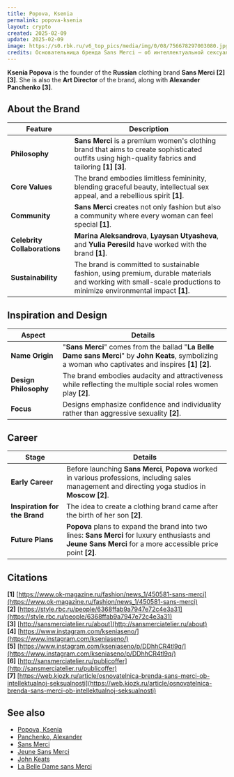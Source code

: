 ```yaml
---
title: Popova, Ksenia
permalink: popova-ksenia
layout: crypto
created: 2025-02-09
update: 2025-02-09
image: https://s0.rbk.ru/v6_top_pics/media/img/0/08/756678297003080.jpg
credits: Основательница бренда Sans Merci — об интеллектуальной сексуальности
---
```


**Ksenia Popova** is the founder of the **Russian** clothing brand **Sans Merci** **[2]** **[3]**. She is also the **Art Director** of the brand, along with **Alexander Panchenko** **[3]**.

## About the Brand

| Feature | Description |
|---------|------------|
| **Philosophy** | **Sans Merci** is a premium women's clothing brand that aims to create sophisticated outfits using high-quality fabrics and tailoring **[1]** **[3]**. |
| **Core Values** | The brand embodies limitless femininity, blending graceful beauty, intellectual sex appeal, and a rebellious spirit **[1]**. |
| **Community** | **Sans Merci** creates not only fashion but also a community where every woman can feel special **[1]**. |
| **Celebrity Collaborations** | **Marina Aleksandrova**, **Lyaysan Utyasheva**, and **Yulia Peresild** have worked with the brand **[1]**. |
| **Sustainability** | The brand is committed to sustainable fashion, using premium, durable materials and working with small-scale productions to minimize environmental impact **[1]**. |

## Inspiration and Design

| Aspect | Details |
|--------|---------|
| **Name Origin** | "**Sans Merci**" comes from the ballad "**La Belle Dame sans Merci**" by **John Keats**, symbolizing a woman who captivates and inspires **[1]** **[2]**. |
| **Design Philosophy** | The brand embodies audacity and attractiveness while reflecting the multiple social roles women play **[2]**. |
| **Focus** | Designs emphasize confidence and individuality rather than aggressive sexuality **[2]**. |

## Career

| Stage | Details |
|-------|---------|
| **Early Career** | Before launching **Sans Merci**, **Popova** worked in various professions, including sales management and directing yoga studios in **Moscow** **[2]**. |
| **Inspiration for the Brand** | The idea to create a clothing brand came after the birth of her son **[2]**. |
| **Future Plans** | **Popova** plans to expand the brand into two lines: **Sans Merci** for luxury enthusiasts and **Jeune Sans Merci** for a more accessible price point **[2]**. |

## Citations

**[1]** [https://www.ok-magazine.ru/fashion/news_1/450581-sans-merci](https://www.ok-magazine.ru/fashion/news_1/450581-sans-merci)  
**[2]** [https://style.rbc.ru/people/6368ffab9a7947e72c4e3a31](https://style.rbc.ru/people/6368ffab9a7947e72c4e3a31)  
**[3]** [http://sansmerciatelier.ru/about](http://sansmerciatelier.ru/about)  
**[4]** [https://www.instagram.com/kseniaseno/](https://www.instagram.com/kseniaseno/)  
**[5]** [https://www.instagram.com/kseniaseno/p/DDhhCR4tl9q/](https://www.instagram.com/kseniaseno/p/DDhhCR4tl9q/)  
**[6]** [http://sansmerciatelier.ru/publicoffer](http://sansmerciatelier.ru/publicoffer)  
**[7]** [https://web.kiozk.ru/article/osnovatelnica-brenda-sans-merci-ob-intellektualnoj-seksualnosti](https://web.kiozk.ru/article/osnovatelnica-brenda-sans-merci-ob-intellektualnoj-seksualnosti)  

## See also

- [Popova, Ksenia](popova-ksenia)  
- [Panchenko, Alexander](panchenko-alexander)
- [Sans Merci](http://sansmerciatelier.ru)  
- [Jeune Sans Merci](jeune-sans-merci)  
- [John Keats](https://en.wikipedia.org/wiki/John_Keats)  
- [La Belle Dame sans Merci](https://en.wikipedia.org/wiki/La_Belle_Dame_sans_Merci:_A_Ballad)  

<!-- Prompt:  
- Не менять язык статьи, сохранять оригинальный язык.  
- Если тема оформлена как "Имя Фамилия", заголовок должен быть "Фамилия, Имя".  
- Изменить title: A Template на основной топик в статье.  
- Создать permalink: на основе title.  
- Замени date: 2018-01-02 на created: текущую дату в таком же формате  
- Замени update: хххх-хх-хх текущую дату в таком же формате  
- Изменить заголовок раздела "Citations" на ## Citations.  
- Оформить ссылки в разделе "Citations" в формате: **[1]** [URL](URL).  
- При ссылке на источник в тексте, использовать формат: **[x]**, **[x]**.  
- Убедиться, что номера цитат соответствуют записям в разделе "Citations".  
- Сделать номера цитат кликабельными по указанному выше формату.  
- Добавить список связанных тем в том же формате.  
- Если есть списки - конвертируй их в таблицы  
- Выделяй даты, места, географические назавания, адреса, имена собственные **таким образом**  
- Использовать шаблон - "[Название темы](ссылка-на-тему)" для каждого пункта.  
- Раздел ## See also должен включаться автоматически в конец статьи.  
- Результат в md коде  
- Оставить этот Prompt после редактирования в конце кода.  
-->
